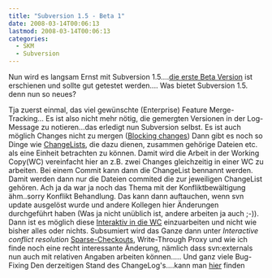 ```yaml
---
title: "Subversion 1.5 - Beta 1"
date: 2008-03-14T00:06:13
lastmod: 2008-03-14T00:06:13
categories:
  - SKM
  - Subversion
---
```

Nun wird es langsam Ernst mit Subversion 1.5....[die erste Beta Version](http://subversion.tigris.org/servlets/ReadMsg?list=dev&msgNo=136032 "die erste Beta Version") ist 
erschienen und sollte gut getestet werden....
Was bietet Subversion 1.5. denn nun so neues?

Tja zuerst einmal, das viel gewünschte (Enterprise) Feature Merge-Tracking...
Es ist also nicht mehr nötig, die gemergten Versionen in der Log-Message zu notieren...das erledigt nun Subversion selbst.
Es ist auch möglich Changes nicht zu mergen ([Blocking changes](http://svnbook.red-bean.com/nightly/en/svn-book.html#svn.branchmerge.advanced.blockchanges "Blocking changes"))
Dann gibt es noch so Dinge wie [ChangeLists](http://svnbook.red-bean.com/nightly/en/svn-book.html#svn.advanced.changelists "ChangeLists"), die dazu dienen, zusammen 
gehörige Dateien etc. als eine Einheit betrachten zu können. Damit wird die Arbeit in der Working Copy(WC) vereinfacht hier an z.B. zwei Changes gleichzeitig in 
einer WC zu arbeiten. Bei einem Commit kann dann die ChangeList bennannt werden. Damit werden dann nur die Dateien commited die zur jeweiligen ChangeList gehören.
Ach ja da war ja noch das Thema mit der Konfliktbewältigung ähm..sorry Konflikt Behandlung. Das kann dann auftauchen, wenn svn update ausgelöst wurde und andere 
Kollegen hier Änderungen durchgeführt haben (Was ja nicht unüblich ist, andere arbeiten ja auch ;-)).
Dann ist es möglich diese [Interaktiv in die WC](http://svnbook.red-bean.com/nightly/en/svn-book.html#svn.tour.cycle.resolve "Interaktiv in die WC") einzuarbeiten 
und nicht wie bisher alles oder nichts. Subsumiert wird das Ganze dann unter *Interactive conflict resolution*
[Sparse-Checkouts](http://svnbook.red-bean.com/nightly/en/svn-book.html#svn.advanced.sparsedirs "Sparse-Checkouts"), Write-Through Proxy und wie ich finde noch 
eine recht interessante Änderung, nämlich dass svn:externals nun auch mit relativen Angaben arbeiten können.....
Und ganz viele Bug-Fixing
Den derzeitigen Stand des ChangeLog's....kann man [hier](http://svn.collab.net/repos/svn/trunk/CHANGES "hier") finden 
